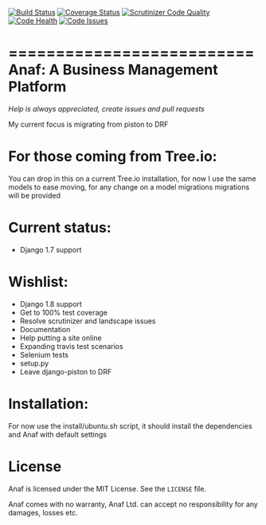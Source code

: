 [![Build Status](https://travis-ci.org/tovmeod/anaf.svg?branch=master)](https://travis-ci.org/tovmeod/anaf)
[![Coverage Status](https://coveralls.io/repos/tovmeod/anaf/badge.svg?branch=master&service=github)](https://coveralls.io/github/tovmeod/anaf?branch=master)
[![Scrutinizer Code Quality](https://scrutinizer-ci.com/g/tovmeod/anaf/badges/quality-score.png?b=master)](https://scrutinizer-ci.com/g/tovmeod/anaf/?branch=master)
[![Code Health](https://landscape.io/github/tovmeod/anaf/master/landscape.svg?style=flat)](https://landscape.io/github/tovmeod/anaf/master)
[![Code Issues](https://www.quantifiedcode.com/api/v1/project/c24b8b56c3014d40aeabcff1c2aa0551/badge.svg)](https://www.quantifiedcode.com/app/project/c24b8b56c3014d40aeabcff1c2aa0551)

==========================
Anaf: A Business Management Platform
==========================

*Help is always appreciated, create issues and pull requests*

My current focus is migrating from piston to DRF

For those coming from Tree.io:
==============================
You can drop in this on a current Tree.io installation, for now I use the same models to ease moving, for any change on a model migrations migrations will be provided

Current status:
=============
- Django 1.7 support

Wishlist:
=========
- Django 1.8 support
- Get to 100% test coverage
- Resolve scrutinizer and landscape issues
- Documentation
- Help putting a site online
- Expanding travis test scenarios
- Selenium tests
- setup.py
- Leave django-piston to DRF

Installation:
======

For now use the install/ubuntu.sh script, it should install the dependencies and Anaf with default settings

License
=======

Anaf is licensed under the MIT License. See the `LICENSE` file.

Anaf comes with no warranty, Anaf Ltd. can accept no responsibility for any damages, losses etc.